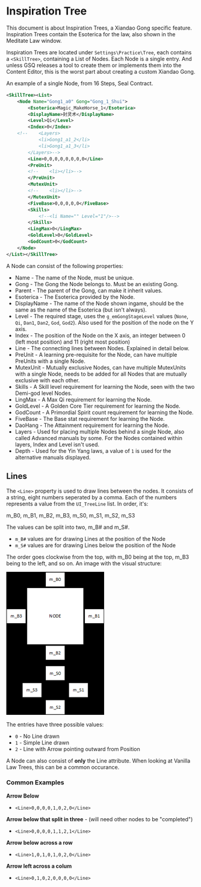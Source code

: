 # Inspiration Tree

This document is about Inspiration Trees, a Xiandao Gong specific feature. Inspiration Trees contain the Esoterica for the law, also shown in the Meditate Law window.

Inspiration Trees are located under `Settings\Practice\Tree`, each contains a `<SkillTree>`, containing a List of Nodes. Each Node is a single entry. And unless GSQ releases a tool to create them or implements them into the Content Editor, this is the worst part about creating a custom Xiandao Gong.

An example of a single Node, from 16 Steps, Seal Contract.
```xml
<SkillTree><List>	
	<Node Name="Gong1_a0" Gong="Gong_1_Shui">
		<Esoterica>Magic_MakeHorse_1</Esoterica>
		<DisplayName>封灵术</DisplayName>
		<Level>Qi</Level>
		<Index>0</Index>
	<!--	<Layers>
			<li>Gong1_a1_2</li>
			<li>Gong1_a1_3</li>
		</Layers>-->
		<Line>0,0,0,0,0,0,0,0</Line>
		<PreUnit>
		<!--	<li></li>-->
		</PreUnit>
		<MutexUnit>
		<!--	<li></li>-->
		</MutexUnit>
		<FiveBase>0,0,0,0,0</FiveBase>
		<Skills>
			<!--<li Name="" Level="1"/>-->
		</Skills>
		<LingMax>0</LingMax>
		<GoldLevel>0</GoldLevel>
		<GodCount>0</GodCount>
	</Node>
</List></SkillTree>
```

A Node can consist of the following properties:

- Name - The name of the Node, must be unique.
- Gong - The Gong the Node belongs to. Must be an existing Gong.
- Parent - The parent of the Gong, can make it inherit values.
- Esoterica - The Esoterica provided by the Node.
- DisplayName - The name of the Node shown ingame, should be the same as the name of the Esoterica (but isn't always).
- Level - The required stage, uses the `g_emGongStageLevel` values (`None`, `Qi`, `Dan1`, `Dan2`, `God`, `God2`). Also used for the position of the node on the Y axis.
- Index - The position of the Node on the X axis, an integer between 0 (left most position) and 11 (right most position)
- Line - The connecting lines between Nodes. Explained in detail below.
- PreUnit - A learning pre-requisite for the Node, can have multiple PreUnits with a single Node.
- MutexUnit - Mutually exclusive Nodes, can have multiple MutexUnits with a single Node, needs to be added for all Nodes that are mutually exclusive with each other.
- Skills - A Skill level requirement for learning the Node, seen with the two Demi-god level Nodes.
- LingMax - A Max Qi requirement for learning the Node.
- GoldLevel - A Golden Core Tier requirement for learning the Node.
- GodCount - A Primordial Spirit count requirement for learning the Node.
- FiveBase - The Base stat requirement for learning the Node.
- DaoHang - The Attainment requirement for learning the Node.
- Layers - Used for placing multiple Nodes behind a single Node, also called Advanced manuals by some. For the Nodes contained within layers, Index and Level isn't used.
- Depth - Used for the Yin Yang laws, a value of `1` is used for the alternative manuals displayed.

## Lines

The `<Line>` property is used to draw lines between the nodes. It consists of a string, eight numbers seperated by a comma. Each of the numbers represents a value from the `UI_TreeLine` list. In order, it's:

m_B0, m_B1, m_B2, m_B3, m_S0, m_S1, m_S2, m_S3

The values can be split into two, m_B# and m_S#.

* `m_B#` values are for drawing Lines at the position of the Node
* `m_S#` values are for drawing Lines below the position of the Node

The order goes clockwise from the top, with m_B0 being at the top, m_B3 being to the left, and so on. An image with the visual structure:

![Example Structure](image_resources/Inspiration_Tree_Node_Lines.png)

The entries have three possible values:
* `0` - No Line drawn
* `1` - Simple Line drawn
* `2` - Line with Arrow pointing outward from Position

A Node can also consist of **only** the Line attribute. When looking at Vanilla Law Trees, this can be a common occurance.

### Common Examples

**Arrow Below**
* `<Line>0,0,0,0,1,0,2,0</Line>`

**Arrow below that split in three** - (will need other nodes to be "completed")
* `<Line>0,0,0,0,1,1,2,1</Line>`

**Arrow below across a row**
* `<Line>1,0,1,0,1,0,2,0</Line>`

**Arrow left across a colum**
* `<Line>0,1,0,2,0,0,0,0</Line>`